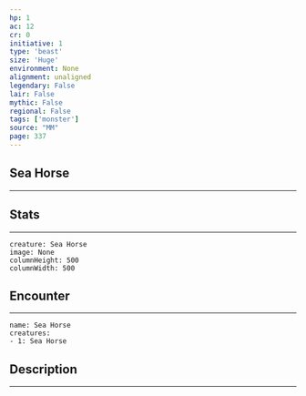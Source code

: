 ```yaml
---
hp: 1
ac: 12
cr: 0
initiative: 1
type: 'beast'    
size: 'Huge'
environment: None
alignment: unaligned
legendary: False
lair: False
mythic: False
regional: False
tags: ['monster']
source: "MM"
page: 337
---
```


## Sea Horse
---



## Stats
---

```statblock
creature: Sea Horse
image: None
columnHeight: 500
columnWidth: 500
```

## Encounter
---

```encounter-table
name: Sea Horse
creatures:
- 1: Sea Horse
```

## Description
---




